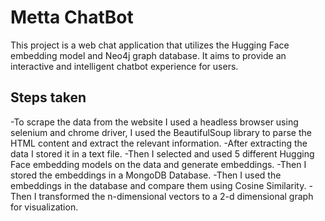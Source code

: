 # Metta ChatBot

This project is a web chat application that utilizes the Hugging Face embedding model and Neo4j graph database. It aims to provide an interactive and intelligent chatbot experience for users.

## Steps taken
-To scrape the data from the website I used a headless browser using selenium and chrome driver, I used the BeautifulSoup library to parse the HTML content and extract the relevant information.
-After extracting the data I stored it in a text file.
-Then I selected and used 5 different Hugging Face embedding models on the data and generate embeddings.
-Then I stored the embeddings in a MongoDB Database.
-Then I used the embeddings in the database and compare them using Cosine Similarity.
-Then I transformed the n-dimensional vectors to a 2-d dimensional graph for visualization.
